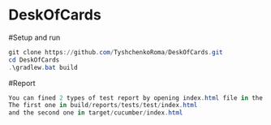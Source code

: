 # DeskOfCards
#Setup and run
```powershell
git clone https://github.com/TyshchenkoRoma/DeskOfCards.git
cd DeskOfCards
.\gradlew.bat build
```
#Report
```powershell
You can fined 2 types of test report by opening index.html file in the Browser.
The first one in build/reports/tests/test/index.html
and the second one in target/cucumber/index.html
```
